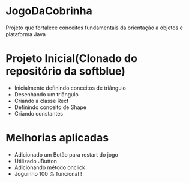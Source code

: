 # JogoDaCobrinha
Projeto que fortalece conceitos fundamentais da orientação a objetos e plataforma Java

# Projeto Inicial(Clonado do repositório da softblue)
- Inicialmente definindo conceitos de triângulo
- Desenhando um triângulo
- Criando a classe Rect
- Definindo conceito de Shape
- Criando constantes

# Melhorias aplicadas
- Adicionado um Botão para restart do jogo
- Utilizado JButton
- Adicionando método onclick
- Joguinho 100 % funcional !
